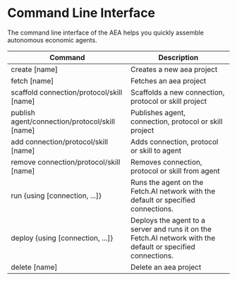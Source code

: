 # Command Line Interface

The command line interface of the AEA helps you quickly assemble autonomous economic agents.

Command                                        | Description
---------------------------------------------- | -----------------------------------------------------------------
create [name]                                  | Creates a new aea project
fetch [name]                                   | Fetches an aea project
scaffold connection/protocol/skill [name]      | Scaffolds a new connection, protocol or skill project
publish agent/connection/protocol/skill [name] | Publishes agent, connection, protocol or skill project
add connection/protocol/skill [name]           | Adds connection, protocol or skill to agent
remove connection/protocol/skill [name]        | Removes connection, protocol or skill from agent
run {using [connection, ...]}                  | Runs the agent on the Fetch.AI network with the default or specified connections.
deploy {using [connection, ...]}               | Deploys the agent to a server and runs it on the Fetch.AI network with the default or specified connections.
delete [name]                                  | Delete an aea project
